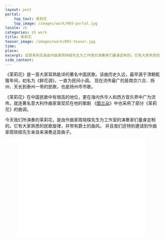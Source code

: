 ```yaml
---
layout: post
portal:
    top_text: 茉莉花
    top_image: /images/work/003-portal.jpg
locale: zh
categories: zh work
title: 茉莉花
teaser_image: /images/work/003-teaser.jpg
time:
place:
excerpt: 这首茉莉花是由作曲家周晓樑先生为工作室的演奏家们量身定制的。它有大家熟悉的民歌旋律，并带有爵士的曲风。
side_content:
---
```


《茉莉花》是一首大家耳熟能详的著名中国民歌。该曲历史久远，最早源于清朝乾隆年间，初名为《鲜花调》，一直为民间小调。
现在流传最广的是南京六合、扬州、天长到泰州一带的民歌，也是扬州市市歌。

《茉莉花》在中国民歌中有很高的地位，更在海内外华人和西方音乐界中广为流传。就连著名意大利作曲家普契尼在他的歌剧
《<a href="https://www.youtube.com/watch?v=-PkS2HQj9ZE" target="_blank">图兰朵</a>》中也采用了部分《茉莉花》的曲调。

今天我们所演奏的茉莉花，是由作曲家周晓樑先生为工作室的演奏家们量身定制的。它有大家熟悉的民歌旋律，并带有爵士的曲风。
并且我们还特别邀请到作曲家周晓樑先生亲自来演奏这首曲子。

<figure class="video-container">
    <iframe width="420" height="315" src="//www.youtube.com/embed/m4X37CWHYyU" frameborder="0" allowfullscreen></iframe>
</figure>
